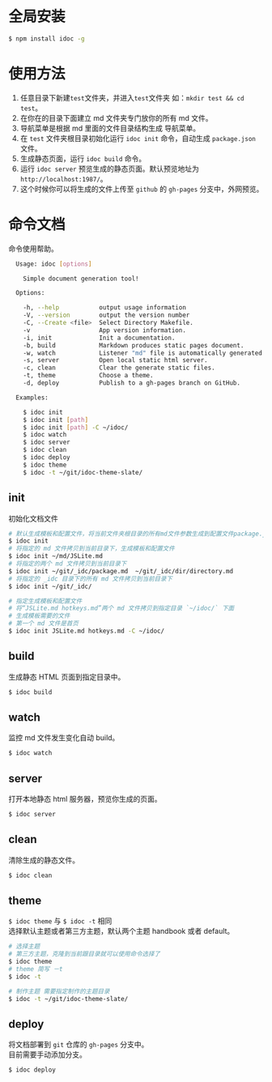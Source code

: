 
# 全局安装

```bash
$ npm install idoc -g
```

# 使用方法

1. 任意目录下新建`test`文件夹，并进入`test`文件夹 如：`mkdir test && cd test`。
2. 在你在的目录下面建立 md 文件夹专门放你的所有 md 文件。
3. 导航菜单是根据 md 里面的文件目录结构生成 导航菜单。
4. 在 `test` 文件夹根目录初始化运行 `idoc init` 命令，自动生成 `package.json` 文件。
5. 生成静态页面，运行 `idoc build` 命令。
6. 运行 `idoc server` 预览生成的静态页面。默认预览地址为 `http://localhost:1987/`。
7. 这个时候你可以将生成的文件上传至 `github` 的 `gh-pages` 分支中，外网预览。

# 命令文档

命令使用帮助。


```bash
  Usage: idoc [options]

    Simple document generation tool!

  Options:

    -h, --help           output usage information
    -V, --version        output the version number
    -C, --Create <file>  Select Directory Makefile.
    -v                   App version information.
    -i, init             Init a documentation.
    -b, build            Markdown produces static pages document.
    -w, watch            Listener "md" file is automatically generated pages.
    -s, server           Open local static html server.
    -c, clean            Clear the generate static files.
    -t, theme            Choose a theme.
    -d, deploy           Publish to a gh-pages branch on GitHub.

  Examples:

    $ idoc init
    $ idoc init [path]
    $ idoc init [path] -C ~/idoc/
    $ idoc watch
    $ idoc server
    $ idoc clean
    $ idoc deploy
    $ idoc theme
    $ idoc -t ~/git/idoc-theme-slate/


```


## init

初始化文档文件

```bash
# 默认生成模板和配置文件，将当前文件夹根目录的所有md文件参数生成到配置文件package.json中
$ idoc init
# 将指定的 md 文件拷贝到当前目录下，生成模板和配置文件
$ idoc init ~/md/JSLite.md
# 将指定的两个 md 文件拷贝到当前目录下
$ idoc init ~/git/_idc/package.md  ~/git/_idc/dir/directory.md
# 将指定的 _idc 目录下的所有 md 文件拷贝到当前目录下
$ idoc init ~/git/_idc/

# 指定生成模板和配置文件
# 将“JSLite.md hotkeys.md”两个 md 文件拷贝到指定目录 `~/idoc/` 下面
# 生成模板需要的文件
# 第一个 md 文件是首页
$ idoc init JSLite.md hotkeys.md -C ~/idoc/
```

## build

生成静态 HTML 页面到指定目录中。

```bash
$ idoc build
```

## watch

监控 md 文件发生变化自动 build。

```bash
$ idoc watch
```

## server

打开本地静态 html 服务器，预览你生成的页面。

```bash
$ idoc server
```

## clean

清除生成的静态文件。

```bash
$ idoc clean
```


## theme

`$ idoc theme` 与 `$ idoc -t` 相同  
选择默认主题或者第三方主题，默认两个主题 handbook 或者 default。

```bash
# 选择主题
# 第三方主题，克隆到当前跟目录就可以使用命令选择了
$ idoc theme
# theme 简写 －t
$ idoc -t

# 制作主题 需要指定制作的主题目录
$ idoc -t ~/git/idoc-theme-slate/
```

## deploy

将文档部署到 `git` 仓库的 `gh-pages` 分支中。  
目前需要手动添加分支。  

```bash
$ idoc deploy
```

